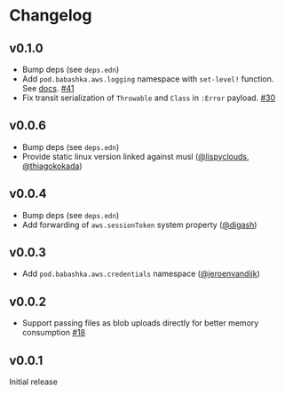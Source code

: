 # Changelog

## v0.1.0

- Bump deps (see `deps.edn`)
- Add `pod.babashka.aws.logging` namespace with `set-level!` function. See [docs](https://github.com/babashka/pod-babashka-aws#logging). [#41](https://github.com/babashka/pod-babashka-aws/issues/41)
- Fix transit serialization of `Throwable` and `Class` in `:Error` payload. [#30](https://github.com/babashka/pod-babashka-aws/issues/30)

## v0.0.6

- Bump deps (see `deps.edn`)
- Provide static linux version linked against musl ([@lispyclouds](https://github.com/lispyclouds), [@thiagokokada](https://github.com/thiagokokada))

## v0.0.4

- Bump deps (see `deps.edn`)
- Add forwarding of `aws.sessionToken` system property ([@digash](https://github.com/digash))

## v0.0.3

- Add `pod.babashka.aws.credentials` namespace ([@jeroenvandijk](https://github.com/jeroenvandijk))

## v0.0.2

- Support passing files as blob uploads directly for better memory consumption [#18](https://github.com/babashka/pod-babashka-aws/issues/18)

## v0.0.1

Initial release
